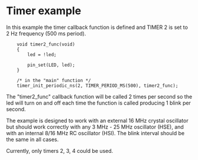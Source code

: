 # Timer example

In this example the timer callback function is defined and TIMER 2 is set to 2 Hz frequency (500 ms period).

```
	void timer2_func(void)
	{
		led = !led;

		pin_set(LED, led);
	}

	/* in the "main" function */
	timer_init_periodic_ns(2, TIMER_PERIOD_MS(500), timer2_func);
```

The "timer2_func" callback function will be called 2 times per second so the led will turn on and off each time the function is called producing 1 blink per second.

The example is designed to work with an external 16 MHz crystal oscillator but should work correctly with any 3 MHz - 25 MHz oscillator (HSE), and with an internal 8/16 MHz RC oscillator (HSI).
The blink interval should be the same in all cases.

Currently, only timers 2, 3, 4 could be used.
